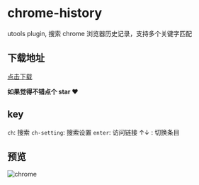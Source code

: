 # chrome-history

utools plugin, 搜索 chrome 浏览器历史记录，支持多个关键字匹配

## 下载地址

[点击下载](https://github.com/mohuishou/utools/releases/tag/1.0.0)

**如果觉得不错点个 star ❤️**

## key

`ch`: 搜索
`ch-setting`: 搜索设置
`enter`: 访问链接
↑↓ : 切换条目

## 预览

![chrome](https://raw.githubusercontent.com/mohuishou/utools/master/imgs/chrome.gif)
